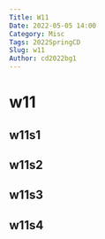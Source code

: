 ```yaml
---
Title: W11
Date: 2022-05-05 14:00
Category: Misc
Tags: 2022SpringCD
Slug: w11
Author: cd2022bg1
---
```




<!-- PELICAN_END_SUMMARY -->

<h1>w11</h1>
<h2>w11s1</h2>
<h2>w11s2</h2>
<h2>w11s3</h2>
<h2>w11s4</h2>